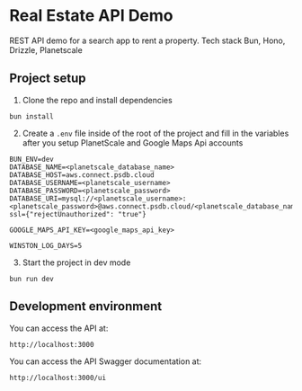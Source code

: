 # Real Estate API Demo

REST API demo for a search app to rent a property. Tech stack Bun, Hono, Drizzle, Planetscale

## Project setup

1. Clone the repo and install dependencies

```
bun install
```

2. Create a `.env` file inside of the root of the project and fill in the variables after you setup PlanetScale and Google Maps Api accounts

```
BUN_ENV=dev
DATABASE_NAME=<planetscale_database_name>
DATABASE_HOST=aws.connect.psdb.cloud
DATABASE_USERNAME=<planetscale_username>
DATABASE_PASSWORD=<planetscale_password>
DATABASE_URI=mysql://<planetscale_username>:<planetscale_password>@aws.connect.psdb.cloud/<planetscale_database_name>?ssl={"rejectUnauthorized": "true"}

GOOGLE_MAPS_API_KEY=<google_maps_api_key>

WINSTON_LOG_DAYS=5
```

3. Start the project in dev mode

```
bun run dev
```

## Development environment

You can access the API at:

```
http://localhost:3000
```

You can access the API Swagger documentation at:

```
http://localhost:3000/ui
```
